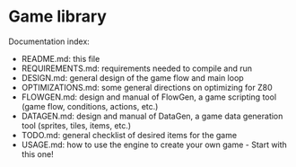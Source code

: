 # Game library

Documentation index:

* README.md: this file
* REQUIREMENTS.md: requirements needed to compile and run
* DESIGN.md: general design of the game flow and main loop
* OPTIMIZATIONS.md: some general directions on optimizing for Z80
* FLOWGEN.md: design and manual of FlowGen, a game scripting tool (game
  flow, conditions, actions, etc.)
* DATAGEN.md: design and manual of DataGen, a game data generation tool
  (sprites, tiles, items, etc.)
* TODO.md: general checklist of desired items for the game
* USAGE.md: how to use the engine to create your own game - Start with this
  one!